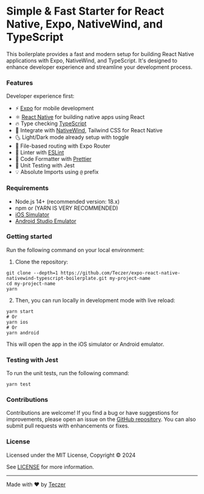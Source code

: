 # Simple & Fast Starter for React Native, Expo, NativeWind, and TypeScript

This boilerplate provides a fast and modern setup for building React Native applications with Expo, NativeWind, and TypeScript. It's designed to enhance developer experience and streamline your development process.
### Features

Developer experience first:

- ⚡ [Expo](https://expo.dev) for mobile development
- ⚛️ [React Native](https://reactnative.dev) for building native apps using React
- 🔥 Type checking [TypeScript](https://www.typescriptlang.org)
- 💎 Integrate with [NativeWind](https://www.nativewind.dev), Tailwind CSS for React Native
- 🌜 Light/Dark mode already setup with toggle
- 📁 File-based routing with Expo Router
- 📏 Linter with [ESLint](https://eslint.org)
- 💖 Code Formatter with [Prettier](https://prettier.io)
- 🤡 Unit Testing with Jest 
- 💡 Absolute Imports using `@` prefix

### Requirements

- Node.js 14+ (recommended version: 18.x)
- npm or (YARN IS VERY RECOMMENDED)
- [iOS Simulator](https://docs.expo.dev/workflow/ios-simulator/)
- [Android Studio Emulator](https://docs.expo.dev/workflow/android-studio-emulator/)

### Getting started

Run the following command on your local environment:

1. Clone the repository:
   
```shell
git clone --depth=1 https://github.com/Teczer/expo-react-native-nativewind-typescript-boilerplate.git my-project-name
cd my-project-name
yarn
```

2. Then, you can run locally in development mode with live reload:

```shell
yarn start
# Or
yarn ios
# Or
yarn android
```

This will open the app in the iOS simulator or Android emulator.

### Testing with Jest

To run the unit tests, run the following command:

```shell
yarn test
```

### Contributions

Contributions are welcome! If you find a bug or have suggestions for improvements, please open an issue on the [GitHub repository](https://github.com/Teczer/expo-react-native-nativewind-typescript-boilerplate/issues). You can also submit pull requests with enhancements or fixes.

### License

Licensed under the MIT License, Copyright © 2024

See [LICENSE](LICENSE) for more information.

---

Made with ♥ by [Teczer](https://mehdihattou.com/)
